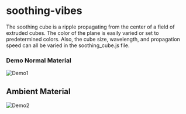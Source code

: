 # soothing-vibes

The soothing cube is a ripple propagating from the center of a field of extruded cubes.
The color of the plane is easily varied or set to predetermined colors. 
Also, the cube size, wavelength, and propagation speed can all be varied in the soothing_cube.js file.


### Demo Normal Material
![Demo1](soothing_cube/normalMaterial.gif)

## Ambient Material
![Demo2](soothing_cube/ambientBlues.gif)
